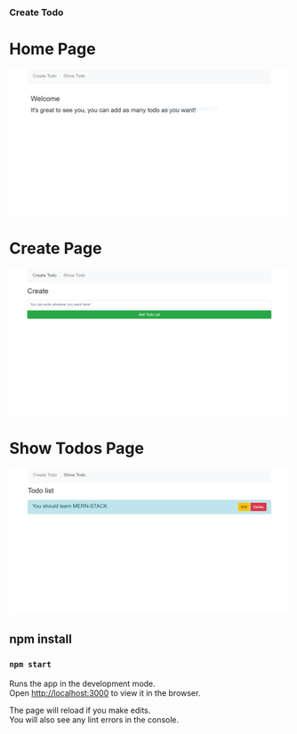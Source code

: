 ### Create Todo

# Home Page
<p>
    <img src="./project-img/home.png"/>
</p>

# Create Page
<p>
    <img src="./project-img/create.png"/>
</p>

# Show Todos Page
<p>
    <img src="./project-img/show.png"/>
</p>

## npm install
### `npm start`

Runs the app in the development mode.\
Open [http://localhost:3000](http://localhost:3000) to view it in the browser.

The page will reload if you make edits.\
You will also see any lint errors in the console.
